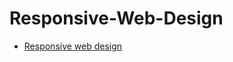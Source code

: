 # Responsive-Web-Design
- [Responsive web design](https://stefan-nilsson.github.io/Responsive-Web-Design/)<br>
